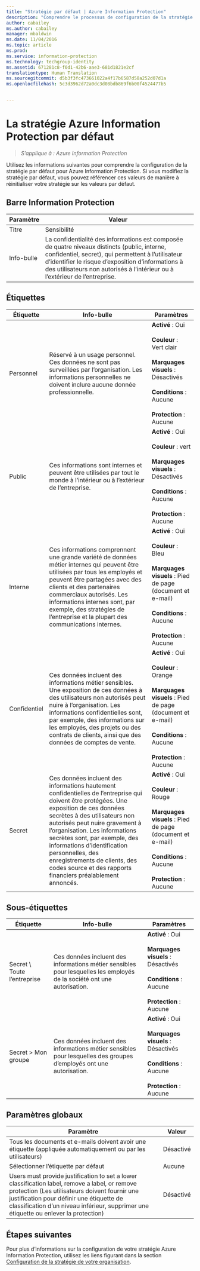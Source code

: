 ```yaml
---
title: "Stratégie par défaut | Azure Information Protection"
description: "Comprendre le processus de configuration de la stratégie par défaut pour Azure Information Protection. Si vous modifiez la stratégie par défaut, vous pouvez référencer ces valeurs de manière à réinitialiser votre stratégie sur les valeurs par défaut."
author: cabailey
ms.author: cabailey
manager: mbaldwin
ms.date: 11/04/2016
ms.topic: article
ms.prod: 
ms.service: information-protection
ms.technology: techgroup-identity
ms.assetid: 671281c8-f0d1-42b6-aae3-681d1821e2cf
translationtype: Human Translation
ms.sourcegitcommit: d5b3f3fc473661022a4f17b6587d58a252d07d1a
ms.openlocfilehash: 5c3d3962d72a0dc3d08bdb869f6b00f4524477b5


---
```


# <a name="the-default-azure-information-protection-policy"></a>La stratégie Azure Information Protection par défaut

>*S’applique à : Azure Information Protection*

Utilisez les informations suivantes pour comprendre la configuration de la stratégie par défaut pour Azure Information Protection. Si vous modifiez la stratégie par défaut, vous pouvez référencer ces valeurs de manière à réinitialiser votre stratégie sur les valeurs par défaut.

## <a name="information-protection-bar"></a>Barre Information Protection

|Paramètre|Valeur|
|-------------------------------|---------------------------|
|Titre|Sensibilité|
|Info-bulle|La confidentialité des informations est composée de quatre niveaux distincts (public, interne, confidentiel, secret), qui permettent à l’utilisateur d’identifier le risque d’exposition d’informations à des utilisateurs non autorisés à l’intérieur ou à l’extérieur de l’entreprise.|

## <a name="labels"></a>Étiquettes

|Étiquette|Info-bulle|Paramètres|
|-------------------------------|---------------------------|-----------------|
|Personnel|Réservé à un usage personnel. Ces données ne sont pas surveillées par l’organisation. Les informations personnelles ne doivent inclure aucune donnée professionnelle.|**Activé** : Oui <br /><br />**Couleur** : Vert clair<br /><br />**Marquages visuels** : Désactivés <br /><br />**Conditions** : Aucune<br /><br />**Protection** : Aucune|
|Public|Ces informations sont internes et peuvent être utilisées par tout le monde à l’intérieur ou à l’extérieur de l’entreprise.|**Activé** : Oui <br /><br />**Couleur** : vert<br /><br />**Marquages visuels** : Désactivés<br /><br />**Conditions** : Aucune<br /><br />**Protection** : Aucune|
|Interne|Ces informations comprennent une grande variété de données métier internes qui peuvent être utilisées par tous les employés et peuvent être partagées avec des clients et des partenaires commerciaux autorisés. Les informations internes sont, par exemple, des stratégies de l’entreprise et la plupart des communications internes.|**Activé** : Oui <br /><br />**Couleur** : Bleu <br /><br />**Marquages visuels** : Pied de page (document et e-mail)<br /><br />**Conditions** : Aucune<br /><br />**Protection** : Aucune|
|Confidentiel|Ces données incluent des informations métier sensibles. Une exposition de ces données à des utilisateurs non autorisés peut nuire à l’organisation. Les informations confidentielles sont, par exemple, des informations sur les employés, des projets ou des contrats de clients, ainsi que des données de comptes de vente.|**Activé** : Oui <br /><br />**Couleur** : Orange<br /><br />**Marquages visuels** : Pied de page (document et e-mail)<br /><br />**Conditions** : Aucune<br /><br />**Protection** : Aucune|
|Secret|Ces données incluent des informations hautement confidentielles de l’entreprise qui doivent être protégées. Une exposition de ces données secrètes à des utilisateurs non autorisés peut nuire gravement à l’organisation. Les informations secrètes sont, par exemple, des informations d’identification personnelles, des enregistrements de clients, des codes source et des rapports financiers préalablement annoncés.|**Activé** : Oui <br /><br />**Couleur** : Rouge<br /><br />**Marquages visuels** : Pied de page (document et e-mail)<br /><br />**Conditions** : Aucune<br /><br />**Protection** : Aucune|

## <a name="sublabels"></a>Sous-étiquettes

|Étiquette|Info-bulle|Paramètres|
|-------------------------------|---------------------------|-----------------|
|Secret \ Toute l’entreprise|Ces données incluent des informations métier sensibles pour lesquelles les employés de la société ont une autorisation.|**Activé** : Oui <br /><br />**Marquages visuels** : Désactivés<br /><br />**Conditions** : Aucune<br /><br />**Protection** : Aucune|
|Secret > Mon groupe|Ces données incluent des informations métier sensibles pour lesquelles des groupes d’employés ont une autorisation.|**Activé** : Oui <br /><br />**Marquages visuels** : Désactivés<br /><br />**Conditions** : Aucune<br /><br />**Protection** : Aucune|

## <a name="global-settings"></a>Paramètres globaux

|Paramètre|Valeur|
|-------------------------------|---------------------------|
|Tous les documents et e-mails doivent avoir une étiquette (appliquée automatiquement ou par les utilisateurs)|Désactivé|
|Sélectionner l’étiquette par défaut|Aucune|
|Users must provide justification to set a lower classification label, remove a label, or remove protection (Les utilisateurs doivent fournir une justification pour définir une étiquette de classification d’un niveau inférieur, supprimer une étiquette ou enlever la protection)|Désactivé|


## <a name="next-steps"></a>Étapes suivantes

Pour plus d’informations sur la configuration de votre stratégie Azure Information Protection, utilisez les liens figurant dans la section [Configuration de la stratégie de votre organisation](configure-policy.md#configuring-your-organizations-policy). 



<!--HONumber=Nov16_HO1-->


